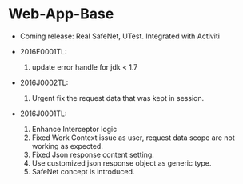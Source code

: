 # Web-App-Base

* Coming release: Real SafeNet, UTest. Integrated with Activiti

* 2016F0001TL:
  1. update error handle for jdk < 1.7

* 2016J0002TL:
  1. Urgent fix the request data that was kept in session.
  
* 2016J0001TL:
  1. Enhance Interceptor logic
  2. Fixed Work Context issue as user, request data scope are not working as expected.
  3. Fixed Json response content setting.
  4. Use customized json response object as generic type.
  5. SafeNet concept is introduced.

